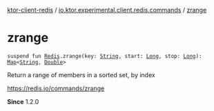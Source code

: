 [ktor-client-redis](../index.md) / [io.ktor.experimental.client.redis.commands](index.md) / [zrange](./zrange.md)

# zrange

`suspend fun `[`Redis`](../io.ktor.experimental.client.redis/-redis/index.md)`.zrange(key: `[`String`](https://kotlinlang.org/api/latest/jvm/stdlib/kotlin/-string/index.html)`, start: `[`Long`](https://kotlinlang.org/api/latest/jvm/stdlib/kotlin/-long/index.html)`, stop: `[`Long`](https://kotlinlang.org/api/latest/jvm/stdlib/kotlin/-long/index.html)`): `[`Map`](https://kotlinlang.org/api/latest/jvm/stdlib/kotlin.collections/-map/index.html)`<`[`String`](https://kotlinlang.org/api/latest/jvm/stdlib/kotlin/-string/index.html)`, `[`Double`](https://kotlinlang.org/api/latest/jvm/stdlib/kotlin/-double/index.html)`>`

Return a range of members in a sorted set, by index

https://redis.io/commands/zrange

**Since**
1.2.0

